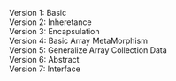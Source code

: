 Version 1: Basic  
Version 2: Inheretance  
Version 3: Encapsulation  
Version 4: Basic Array MetaMorphism  
Version 5: Generalize Array Collection Data  
Version 6: Abstract  
Version 7: Interface  
